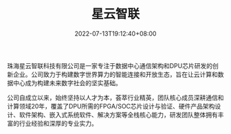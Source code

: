 ﻿---
weight: 
title: "星云智联"
description: "珠海星云智联科技有限公司是一家专注于数据中心通信架构和DPU芯片研发的创新企业。公司致力于构建数字世界算力的智能连接和开放生态，旨在让云计算和数据中心成为构建未来数字社会的坚实基础。"
date: 2022-07-13T19:12:40+08:00
lastmod: 2022-07-13T15:12:40+08:00
draft: false
authors: ["Cindy"]
featuredImage: "585.jpg"
link: "http://www.nebula-matrix.com/"
tags: ["星云智联","算力"]
categories: ["navigation"]
navigation: ["算力"]
lightgallery: true
toc: true
pinned: false
recommend: false
recommend1: false
---
珠海星云智联科技有限公司是一家专注于数据中心通信架构和DPU芯片研发的创新企业。公司致力于构建数字世界算力的智能连接和开放生态，旨在让云计算和数据中心成为构建未来数字社会的坚实基础。

公司自成立以来，始终坚持以人才为本，荟萃行业精英，团队核心成员深耕通信和计算领域20年，覆盖了DPU所需的FPGA/SOC芯片设计与验证、硬件产品架构设计、软件架构、嵌入式系统软件、解决方案等全栈核心能力，研发团队整体拥有丰富的行业经验和深厚的专业实力。